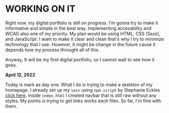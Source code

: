 # WORKING ON IT

Right now, my digital portfolio is still on progress. I'm gonna try to make it informative and simple in the best way. Implementing accessbility and WCAG also one of my priority. My plan would be using HTML, CSS (Sass), and JavaScript. I want to make it clear and clean that's why I try to minimize technology that I use. However, it might be change in the future cause it depends how my process throught all of this.

Anyway, It will be my first digital portfolio, so I cannot wait to see how it goes.

**April 12, 2022**

Today is mark as day one. What I do is trying to make a skeleton of my homepage. I already set up my `sass` using `npm script` by Stephanie Eckles [click here](https://thinkdobecreate.com/articles/minimum-static-site-sass-setup/). Inside `index.html` I created navbar that is still raw without any styles. My points is trying to get links works each files. So far, I'm fine with them.
